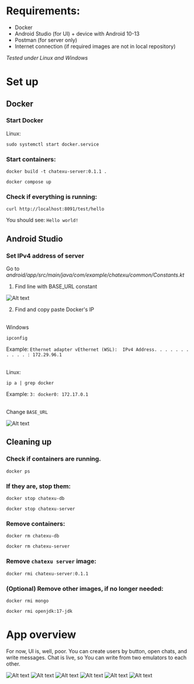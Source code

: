 # Requirements:
* Docker
* Android Studio (for UI) + device with Android 10-13
* Postman (for server only)
* Internet connection (if required images are not in local repository)

*Tested under Linux and Windows*

# Set up

## Docker 
### Start Docker

Linux:
```
sudo systemctl start docker.service
```

### Start containers:
```
docker build -t chatexu-server:0.1.1 .
```
```
docker compose up
```

### Check if everything is running:
```
curl http://localhost:8091/test/hello
```
You should see: `Hello world!`





## Android Studio

###  Set IPv4 address of server

Go to *android/app/src/main/java/com/example/chatexu/common/Constants.kt* 


1) Find line with BASE_URL constant

![Alt text](readme_screens/urls.png)

2)  Find and copy paste Docker's IP

\
Windows 
``` 
ipconfig 
```
Example:
`Ethernet adapter vEthernet (WSL):  IPv4 Address. . . . . . . . . . . : 172.29.96.1 `

\
Linux:
```
ip a | grep docker
```
Example: `3: docker0: 172.17.0.1`

\
Change `BASE_URL`

![Alt text](readme_screens/base_url.png)





## Cleaning up

### Check if containers are running. 
```
docker ps
```
### If they are, stop them:
```
docker stop chatexu-db
```
```
docker stop chatexu-server
```


### Remove containers:
```
docker rm chatexu-db
```
```
docker rm chatexu-server
```

### Remove `chatexu server` image:
```
docker rmi chatexu-server:0.1.1
```

### (Optional) Remove other images, if no longer needed:
```
docker rmi mongo
```
```
docker rmi openjdk:17-jdk
```

# App overview

For now, UI is, well, poor. You can create users by button, open chats, and write messages. Chat is live, so You can write from two emulators to each other.


![Alt text](readme_screens/image.png)
![Alt text](readme_screens/image-1.png)
![Alt text](readme_screens/image-2.png)
![Alt text](readme_screens/image-3.png)
![Alt text](readme_screens/image-4.png)
![Alt text](readme_screens/image-5.png)
